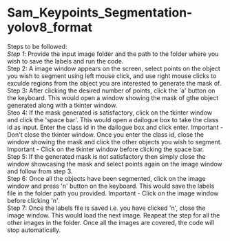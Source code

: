 # Sam_Keypoints_Segmentation-yolov8_format

Steps to be followed:<br>
*Step 1*: Provide the input image folder and the path to the folder where you wish to save the labels and run the code.<br>
Step 2: A image window appears on the screen, select points on the object you wish to segment using left mouse click, and use right mouse clicks to exculde regions from the object you are interested to generate the mask of.<br>
Step 3: After clicking the desired number of points, click the 'a' button on the keyboard. This would open a window showing the mask of gthe object generated along with a tkinter window.<br>
Steo 4: If the mask generated is satisfactory, click on the tkinter window and click the 'space bar'. This would open a dailogue box to take the class id as input. Enter the class id in the dailogue box and click enter. Important - Don't close the tkinter window. Once you enter the class id, close the window showing the mask and click the other objects you wish to segment. Important - Click on the tkinter window before clicking the space bar.<br>
Step 5: If the generated mask is not satisfactory then simply close the window showcasing the mask and select points again on the image window and follow from step 3.<br>
Step 6: Once all the objects have been segmented, click on the image window and press 'n' button on the keyboard. This would save the labels file in the folder path you provided. Important - Click on the image window before clicking 'n'.<br>
Step 7: Once the labels file is saved i.e. you have clicked 'n', close the image window. This would load the next image. Reapeat the step for all the other images in the folder. Once all the images are covered, the code will stop automatically.<br>
